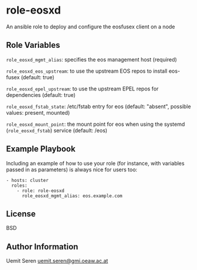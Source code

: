 role-eosxd
=========

An ansible role to deploy and configure the eosfusex client on a node


Role Variables
--------------

`role_eosxd_mgmt_alias`: specifies the eos management host (required)

`role_eosxd_eos_upstream`: to use the upstream EOS repos to install eos-fusex (default: true)

`role_eosxd_epel_upstream`: to use the upstream EPEL repos for dependencies (default: true)

`role_eosxd_fstab_state`: /etc/fstab entry for eos (default: "absent", possible values: present, mounted)

`role_eosxd_mount_point`: the mount point for eos when using the systemd (`role_eosxd_fstab`) service (default: /eos)

Example Playbook
----------------

Including an example of how to use your role (for instance, with variables passed in as parameters) is always nice for users too:

    - hosts: cluster
      roles:
        - role: role-eosxd
          role_eosxd_mgmt_alias: eos.example.com

License
-------

BSD

Author Information
------------------

Uemit Seren <uemit.seren@gmi.oeaw.ac.at>
